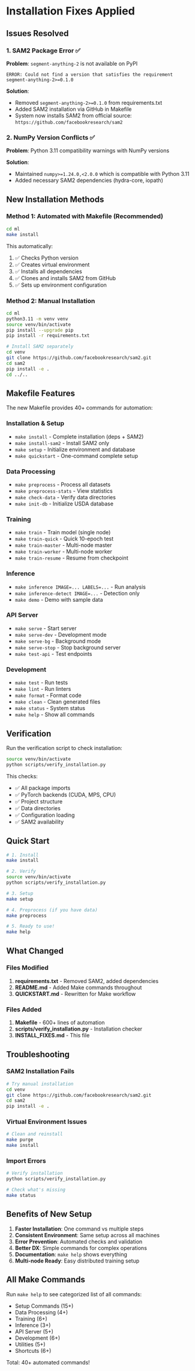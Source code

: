 # Installation Fixes Applied

## Issues Resolved

### 1. SAM2 Package Error ✅
**Problem**: `segment-anything-2` is not available on PyPI
```
ERROR: Could not find a version that satisfies the requirement segment-anything-2>=0.1.0
```

**Solution**:
- Removed `segment-anything-2>=0.1.0` from requirements.txt
- Added SAM2 installation via GitHub in Makefile
- System now installs SAM2 from official source: `https://github.com/facebookresearch/sam2`

### 2. NumPy Version Conflicts ✅
**Problem**: Python 3.11 compatibility warnings with NumPy versions

**Solution**:
- Maintained `numpy>=1.24.0,<2.0.0` which is compatible with Python 3.11
- Added necessary SAM2 dependencies (hydra-core, iopath)

## New Installation Methods

### Method 1: Automated with Makefile (Recommended)

```bash
cd ml
make install
```

This automatically:
1. ✅ Checks Python version
2. ✅ Creates virtual environment
3. ✅ Installs all dependencies
4. ✅ Clones and installs SAM2 from GitHub
5. ✅ Sets up environment configuration

### Method 2: Manual Installation

```bash
cd ml
python3.11 -m venv venv
source venv/bin/activate
pip install --upgrade pip
pip install -r requirements.txt

# Install SAM2 separately
cd venv
git clone https://github.com/facebookresearch/sam2.git
cd sam2
pip install -e .
cd ../..
```

## Makefile Features

The new Makefile provides 40+ commands for automation:

### Installation & Setup
- `make install` - Complete installation (deps + SAM2)
- `make install-sam2` - Install SAM2 only
- `make setup` - Initialize environment and database
- `make quickstart` - One-command complete setup

### Data Processing
- `make preprocess` - Process all datasets
- `make preprocess-stats` - View statistics
- `make check-data` - Verify data directories
- `make init-db` - Initialize USDA database

### Training
- `make train` - Train model (single node)
- `make train-quick` - Quick 10-epoch test
- `make train-master` - Multi-node master
- `make train-worker` - Multi-node worker
- `make train-resume` - Resume from checkpoint

### Inference
- `make inference IMAGE=... LABELS=...` - Run analysis
- `make inference-detect IMAGE=...` - Detection only
- `make demo` - Demo with sample data

### API Server
- `make serve` - Start server
- `make serve-dev` - Development mode
- `make serve-bg` - Background mode
- `make serve-stop` - Stop background server
- `make test-api` - Test endpoints

### Development
- `make test` - Run tests
- `make lint` - Run linters
- `make format` - Format code
- `make clean` - Clean generated files
- `make status` - System status
- `make help` - Show all commands

## Verification

Run the verification script to check installation:

```bash
source venv/bin/activate
python scripts/verify_installation.py
```

This checks:
- ✅ All package imports
- ✅ PyTorch backends (CUDA, MPS, CPU)
- ✅ Project structure
- ✅ Data directories
- ✅ Configuration loading
- ✅ SAM2 availability

## Quick Start

```bash
# 1. Install
make install

# 2. Verify
source venv/bin/activate
python scripts/verify_installation.py

# 3. Setup
make setup

# 4. Preprocess (if you have data)
make preprocess

# 5. Ready to use!
make help
```

## What Changed

### Files Modified
1. **requirements.txt** - Removed SAM2, added dependencies
2. **README.md** - Added Make commands throughout
3. **QUICKSTART.md** - Rewritten for Make workflow

### Files Added
1. **Makefile** - 600+ lines of automation
2. **scripts/verify_installation.py** - Installation checker
3. **INSTALL_FIXES.md** - This file

## Troubleshooting

### SAM2 Installation Fails

```bash
# Try manual installation
cd venv
git clone https://github.com/facebookresearch/sam2.git
cd sam2
pip install -e .
```

### Virtual Environment Issues

```bash
# Clean and reinstall
make purge
make install
```

### Import Errors

```bash
# Verify installation
python scripts/verify_installation.py

# Check what's missing
make status
```

## Benefits of New Setup

1. **Faster Installation**: One command vs multiple steps
2. **Consistent Environment**: Same setup across all machines
3. **Error Prevention**: Automated checks and validation
4. **Better DX**: Simple commands for complex operations
5. **Documentation**: `make help` shows everything
6. **Multi-node Ready**: Easy distributed training setup

## All Make Commands

Run `make help` to see categorized list of all commands:

- Setup Commands (15+)
- Data Processing (4+)
- Training (6+)
- Inference (3+)
- API Server (5+)
- Development (6+)
- Utilities (5+)
- Shortcuts (6+)

Total: 40+ automated commands!
